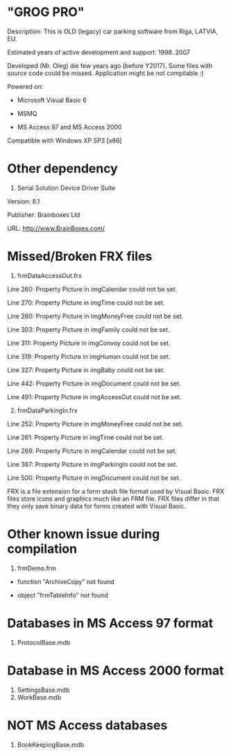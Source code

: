 # "GROG PRO"
Description: This is OLD (legacy) car parking software from Riga, LATVIA, EU. 

Estimated years of active development and support: 1998..2007

Developed (Mr. Oleg) die few years ago (before Y2017). 
Some files with source code could be missed. Application might be not compilable :)


Powered on:

- Microsoft Visual Basic 6

- MSMQ

- MS Access 97 and MS Access 2000


Compatible with Windows XP SP3 [x86] 


# Other dependency

1) Serial Solution Device Driver Suite

Version: 8.1

Publisher: Brainboxes Ltd

URL: http://www.BrainBoxes.com/


# Missed/Broken FRX files


1) frmDataAccessOut.frx

  Line 260: Property Picture in imgCalendar could not be set.
  
  Line 270: Property Picture in imgTime could not be set.
  
  Line 280: Property Picture in imgMoneyFree could not be set.
  
  Line 303: Property Picture in imgFamily could not be set.
  
  Line 311: Property Picture in imgConvoy could not be set.
  
  Line 319: Property Picture in imgHuman could not be set.
  
  Line 327: Property Picture in imgBaby could not be set.
  
  Line 442: Property Picture in imgDocument could not be set.
  
  Line 491: Property Picture in imgAccessOut could not be set.
  

2) frmDataParkingIn.frx

  Line 252: Property Picture in imgMoneyFree could not be set.
  
  Line 261: Property Picture in imgTime could not be set.
  
  Line 269: Property Picture in imgCalendar could not be set.
  
  Line 387: Property Picture in imgParkingIn could not be set.
  
  Line 500: Property Picture in imgDocument could not be set.


FRX is a file extension for a form stash file format used by Visual Basic. 
FRX files store icons and graphics much like an FRM file. 
FRX files differ in that they only save binary data for forms created with Visual Basic.




# Other known issue during compilation

1) frmDemo.frm				

 - function "ArchiveCopy" not found

 - object "frmTableInfo" not found



# Databases in MS Access 97 format

1) ProtocolBase.mdb



# Database in MS Access 2000 format

1) SettingsBase.mdb
2) WorkBase.mdb



# NOT MS Access databases

1) BookKeepingBase.mdb
